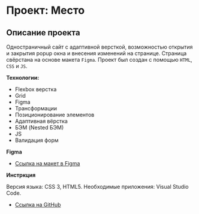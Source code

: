 # Проект: Место

## Описание проекта
Одностраничный сайт с адаптивной версткой, возможностью открытия и закрытия popup окна и внесения изменений на странице.
Страница свёрстана на основе макета `Figma`. Проект был создан с помощью `HTML`, `CSS` и `JS`.

**Технологии:**

+ Flexbox верстка
+ Grid
+ Figma
+ Трансформации
+ Позиционирование элементов
+ Адаптивная вёрстка
+ БЭМ (Nested БЭМ)
+ JS
+ Валидация форм

**Figma**

* [Ссылка на макет в Figma](https://www.figma.com/file/2cn9N9jSkmxD84oJik7xL7/JavaScript.-Sprint-4?node-id=0%3A1)

**Инстркция**

Версия языка: CSS 3, HTML5. Необходимые приложения: Visual Studio Code.

* [Ссылка на GitHub](https://glebmilovanov.github.io/mesto/)
